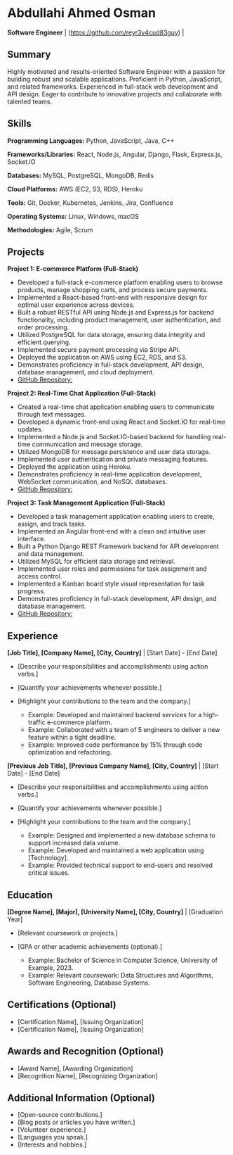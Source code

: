  
# Abdullahi Ahmed Osman

**Software Engineer**  | (https://github.com/reyr3v4cud83guy) | 

## Summary

Highly motivated and results-oriented Software Engineer with a passion for building robust and scalable applications. Proficient in Python, JavaScript, and related frameworks. Experienced in full-stack web development and API design. Eager to contribute to innovative projects and collaborate with talented teams.

## Skills

**Programming Languages:** Python, JavaScript, Java, C++

**Frameworks/Libraries:** React, Node.js, Angular, Django, Flask, Express.js, Socket.IO

**Databases:** MySQL, PostgreSQL, MongoDB, Redis

**Cloud Platforms:** AWS (EC2, S3, RDS), Heroku

**Tools:** Git, Docker, Kubernetes, Jenkins, Jira, Confluence

**Operating Systems:** Linux, Windows, macOS

**Methodologies:** Agile, Scrum

## Projects

**Project 1: E-commerce Platform (Full-Stack)**

* Developed a full-stack e-commerce platform enabling users to browse products, manage shopping carts, and process secure payments.
* Implemented a React-based front-end with responsive design for optimal user experience across devices.
* Built a robust RESTful API using Node.js and Express.js for backend functionality, including product management, user authentication, and order processing.
* Utilized PostgreSQL for data storage, ensuring data integrity and efficient querying.
* Implemented secure payment processing via Stripe API.
* Deployed the application on AWS using EC2, RDS, and S3.
* Demonstrates proficiency in full-stack development, API design, database management, and cloud deployment.
* [GitHub Repository:](https://github.com/expressjs/express) 

**Project 2: Real-Time Chat Application (Full-Stack)**

* Created a real-time chat application enabling users to communicate through text messages.
* Developed a dynamic front-end using React and Socket.IO for real-time updates.
* Implemented a Node.js and Socket.IO-based backend for handling real-time communication and message storage.
* Utilized MongoDB for message persistence and user data storage.
* Implemented user authentication and private messaging features.
* Deployed the application using Heroku.
* Demonstrates proficiency in real-time application development, WebSocket communication, and NoSQL databases.
* [GitHub Repository:](https://github.com/socketio/socket.io)  

**Project 3: Task Management Application (Full-Stack)**

* Developed a task management application enabling users to create, assign, and track tasks.
* Implemented an Angular front-end with a clean and intuitive user interface.
* Built a Python Django REST Framework backend for API development and data management.
* Utilized MySQL for efficient data storage and retrieval.
* Implemented user roles and permissions for task assignment and access control.
* Implemented a Kanban board style visual representation for task progress.
* Demonstrates proficiency in full-stack development, API design, and database management.
* [GitHub Repository:](https://github.com/django/django)

  
## Experience

**[Job Title], [Company Name], [City, Country]** | [Start Date] - [End Date]

* [Describe your responsibilities and accomplishments using action verbs.]
* [Quantify your achievements whenever possible.]
* [Highlight your contributions to the team and the company.]

    * Example: Developed and maintained backend services for a high-traffic e-commerce platform.
    * Example: Collaborated with a team of 5 engineers to deliver a new feature within a tight deadline.
    * Example: Improved code performance by 15% through code optimization and refactoring.

**[Previous Job Title], [Previous Company Name], [City, Country]** | [Start Date] - [End Date]

* [Describe your responsibilities and accomplishments using action verbs.]
* [Quantify your achievements whenever possible.]
* [Highlight your contributions to the team and the company.]

    * Example: Designed and implemented a new database schema to support increased data volume.
    * Example: Developed and maintained a web application using [Technology].
    * Example: Provided technical support to end-users and resolved critical issues.

## Education

**[Degree Name], [Major], [University Name], [City, Country]** | [Graduation Year]

* [Relevant coursework or projects.]
* [GPA or other academic achievements (optional).]

    * Example: Bachelor of Science in Computer Science, University of Example, 2023.
    * Example: Relevant coursework: Data Structures and Algorithms, Software Engineering, Database Systems.

## Certifications (Optional)

* [Certification Name], [Issuing Organization]
* [Certification Name], [Issuing Organization]

## Awards and Recognition (Optional)

* [Award Name], [Awarding Organization]
* [Recognition Name], [Recognizing Organization]

## Additional Information (Optional)

* [Open-source contributions.]
* [Blog posts or articles you have written.]
* [Volunteer experience.]
* [Languages you speak.]
* [Interests and hobbies.]
